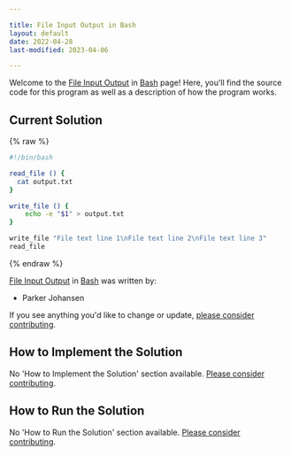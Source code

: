 ```yaml
---

title: File Input Output in Bash
layout: default
date: 2022-04-28
last-modified: 2023-04-06

---
```


Welcome to the [File Input Output](https://sampleprograms.io/projects/file-input-output) in [Bash](https://sampleprograms.io/languages/bash) page! Here, you'll find the source code for this program as well as a description of how the program works.

## Current Solution

{% raw %}

```bash
#!/bin/bash

read_file () {
  cat output.txt
}

write_file () {
    echo -e "$1" > output.txt
}

write_file "File text line 1\nFile text line 2\nFile text line 3"
read_file
```

{% endraw %}

[File Input Output](https://sampleprograms.io/projects/file-input-output) in [Bash](https://sampleprograms.io/languages/bash) was written by:

- Parker Johansen

If you see anything you'd like to change or update, [please consider contributing](https://github.com/TheRenegadeCoder/sample-programs).

## How to Implement the Solution

No 'How to Implement the Solution' section available. [Please consider contributing](https://github.com/TheRenegadeCoder/sample-programs-website).

## How to Run the Solution

No 'How to Run the Solution' section available. [Please consider contributing](https://github.com/TheRenegadeCoder/sample-programs-website).